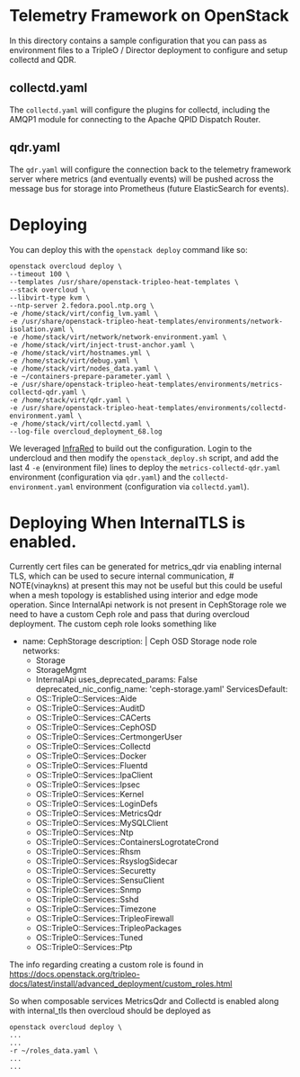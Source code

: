 # Telemetry Framework on OpenStack

In this directory contains a sample configuration that you can pass as
environment files to a TripleO / Director deployment to configure and setup
collectd and QDR.

## collectd.yaml

The `collectd.yaml` will configure the plugins for collectd, including the
AMQP1 module for connecting to the Apache QPID Dispatch Router.

## qdr.yaml

The `qdr.yaml` will configure the connection back to the telemetry framework
server where metrics (and eventually events) will be pushed across the message
bus for storage into Prometheus (future ElasticSearch for events).

# Deploying

You can deploy this with the `openstack deploy` command like so:

    openstack overcloud deploy \
    --timeout 100 \
    --templates /usr/share/openstack-tripleo-heat-templates \
    --stack overcloud \
    --libvirt-type kvm \
    --ntp-server 2.fedora.pool.ntp.org \
    -e /home/stack/virt/config_lvm.yaml \
    -e /usr/share/openstack-tripleo-heat-templates/environments/network-isolation.yaml \
    -e /home/stack/virt/network/network-environment.yaml \
    -e /home/stack/virt/inject-trust-anchor.yaml \
    -e /home/stack/virt/hostnames.yml \
    -e /home/stack/virt/debug.yaml \
    -e /home/stack/virt/nodes_data.yaml \
    -e ~/containers-prepare-parameter.yaml \
    -e /usr/share/openstack-tripleo-heat-templates/environments/metrics-collectd-qdr.yaml \
    -e /home/stack/virt/qdr.yaml \
    -e /usr/share/openstack-tripleo-heat-templates/environments/collectd-environment.yaml \
    -e /home/stack/virt/collectd.yaml \
    --log-file overcloud_deployment_68.log

We leveraged [InfraRed](https://github.com/redhat-openstack/infrared) to build
out the configuration. Login to the undercloud and then modify the
`openstack_deploy.sh` script, and add the last 4 `-e` (environment file) lines
to deploy the `metrics-collectd-qdr.yaml` environment (configuration via
`qdr.yaml`) and the `collectd-environment.yaml` environment (configuration via
`collectd.yaml`).

# Deploying When InternalTLS is enabled.

Currently cert files can be generated for metrics_qdr via enabling internal TLS, which can be
used to secure internal communication, # NOTE(vinaykns) at present this may not be useful but 
this could be useful when a mesh topology is established using interior and edge mode operation.
Since InternalApi network is not present in CephStorage role we need to have a custom Ceph role and 
pass that during overcloud deployment. The custom ceph role looks something like

- name: CephStorage
  description: |
    Ceph OSD Storage node role
  networks:
    - Storage
    - StorageMgmt
    - InternalApi
  uses_deprecated_params: False
  deprecated_nic_config_name: 'ceph-storage.yaml'
  ServicesDefault:
    - OS::TripleO::Services::Aide
    - OS::TripleO::Services::AuditD
    - OS::TripleO::Services::CACerts
    - OS::TripleO::Services::CephOSD
    - OS::TripleO::Services::CertmongerUser
    - OS::TripleO::Services::Collectd
    - OS::TripleO::Services::Docker
    - OS::TripleO::Services::Fluentd
    - OS::TripleO::Services::IpaClient
    - OS::TripleO::Services::Ipsec
    - OS::TripleO::Services::Kernel
    - OS::TripleO::Services::LoginDefs
    - OS::TripleO::Services::MetricsQdr
    - OS::TripleO::Services::MySQLClient
    - OS::TripleO::Services::Ntp
    - OS::TripleO::Services::ContainersLogrotateCrond
    - OS::TripleO::Services::Rhsm
    - OS::TripleO::Services::RsyslogSidecar
    - OS::TripleO::Services::Securetty
    - OS::TripleO::Services::SensuClient
    - OS::TripleO::Services::Snmp
    - OS::TripleO::Services::Sshd
    - OS::TripleO::Services::Timezone
    - OS::TripleO::Services::TripleoFirewall
    - OS::TripleO::Services::TripleoPackages
    - OS::TripleO::Services::Tuned
    - OS::TripleO::Services::Ptp

The info regarding creating a custom role is found in https://docs.openstack.org/tripleo-docs/latest/install/advanced_deployment/custom_roles.html

So when composable services MetricsQdr and Collectd is enabled along with internal_tls then overcloud should be deployed as 
    
    openstack overcloud deploy \
    ...
    ...
    -r ~/roles_data.yaml \
    ...
    ...
  
